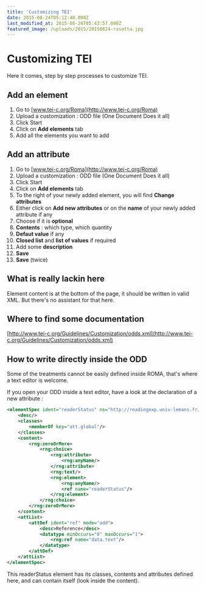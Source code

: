 ```yaml
---
title: 'Customizing TEI'
date: 2015-08-24T05:12:40.000Z
last_modified_at: 2015-08-24T05:43:57.000Z
featured_image: /uploads/2015/20150824-rosetta.jpg
---
```


# Customizing TEI

Here it comes, step by step processes to customize TEI.

## Add an element

1. Go to [www.tei-c.org/Roma](http://www.tei-c.org/Roma)
2. Upload a customization : ODD file (One Document Does it all)
3. Click Start
4. Click on **Add elements** tab
5. Add all the elements you want to add

## Add an attribute

1. Go to [www.tei-c.org/Roma](http://www.tei-c.org/Roma)
2. Upload a customization : ODD file (One Document Does it all)
3. Click Start
4. Click on **Add elements** tab
5. To the right of your newly added element, you will find **Change attributes**
6. Either click on **Add new attributes** or on the **name** of your newly added attribute if any
7. Choose if it is **optional**
8. **Contents** : which type, which quantity
9. **Defaut value** if any
10. **Closed list** and **list of values** if required
11. Add some **description**
12. **Save**
13. **Save** (twice)

## What is really lackin here

Element content is at the bottom of the page, it should be written in valid XML. But there's no assistant for that here.

## Where to find some documentation

[http://www.tei-c.org/Guidelines/Customization/odds.xml](http://www.tei-c.org/Guidelines/Customization/odds.xml)

## How to write directly inside the ODD

Some of the treatments cannot be easily defined inside ROMA, that's where a text editor is welcome.

If you open your ODD inside a text editor, have a look at the declaration of a new attribute :

````xml
<elementSpec ident="readerStatus" ns="http://readingexp.univ-lemans.fr/tei" mode="add">
    <desc/>
    <classes>
        <memberOf key="att.global"/>
    </classes>
    <content>
        <rng:zeroOrMore>
            <rng:choice>
                <rng:attribute>
                    <rng:anyName/>
                </rng:attribute>
                <rng:text/>
                <rng:element>
                    <rng:anyName/>
                    <ref name="readerStatus"/>
                </rng:element>
            </rng:choice>
        </rng:zeroOrMore>
    </content>
    <attList>
        <attDef ident="ref" mode="add">
            <desc>Reference</desc>
            <datatype minOccurs="0" maxOccurs="1">
                <rng:ref name="data.text"/>
            </datatype>
        </attDef>
    </attList>
</elementSpec>
````

This readerStatus element has its classes, contents and attributes defined here, and can contain itself (look <ref name="readerStatus"/> inside the content).
